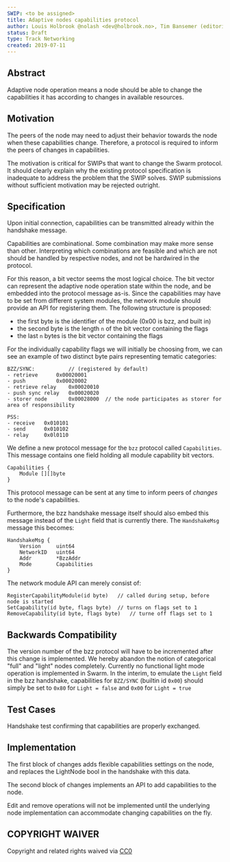 ```yaml
---
SWIP: <to be assigned>
title: Adaptive nodes capabilities protocol
author: Louis Holbrook @nolash <dev@holbrook.no>, Tim Bansemer (editorial) @FantasticoFox <tim@ethswarm.org>
status: Draft
type: Track Networking
created: 2019-07-11
---
```


## Abstract

Adaptive node operation means a node should be able to change the capabilities it has according to changes in available resources.

## Motivation

The peers of the node may need to adjust their behavior towards the node when these capabilities change. Therefore, a protocol is required to inform the peers of changes in capabilities.

The motivation is critical for SWIPs that want to change the Swarm protocol. It should clearly explain why the existing protocol specification is inadequate to address the problem that the SWIP solves. SWIP submissions without sufficient motivation may be rejected outright.

## Specification

Upon initial connection, capabilities can be transmitted already within the handshake message.

Capabilities are combinational. Some combination may make more sense than other. Interpreting which combinations are feasible and which are not should be handled by respective nodes, and not be hardwired in the protocol.

For this reason, a bit vector seems the most logical choice. The bit vector can represent the adaptive node operation state within the node, and be embedded into the protocol message as-is.
Since the capabilities may have to be set from different system modules, the network module should provide an API for registering them. The following structure is proposed:

* the first byte is the identifier of the module (0x00 is bzz, and built in)
* the second byte is the length `n` of the bit vector containing the flags
* the last `n` bytes is the bit vector containing the flags

For the individually capability flags we will initially be choosing from, we can see an example of two distinct byte pairs representing tematic categories:

```
BZZ/SYNC: 			// (registered by default)
- retrieve		0x00020001
- push			0x00020002
- retrieve relay	0x00020010
- push sync relay	0x00020020
- storer node		0x00028000	// the node participates as storer for area of responsibility

PSS:
- receive	0x010101
- send		0x010102
- relay		0x0l0110
```

We define a new protocol message for the `bzz` protocol called `Capabilities`. This message contains one field holding all module capability bit vectors.

```
Capabilities {
	Module [][]byte
}
```

This protocol message can be sent at any time to inform peers of _changes_ to the node's capabilities. 

Furthermore, the bzz handshake message itself should also embed this message instead of the `Light` field that is currently there. The `HandshakeMsg` message this becomes:

```
HandshakeMsg {
	Version		uint64
	NetworkID	uint64
	Addr		*BzzAddr
	Mode		Capabilities
}
```

The network module API can merely consist of:

```
RegisterCapabilityModule(id byte)	// called during setup, before node is started
SetCapability(id byte, flags byte) 	// turns on flags set to 1
RemoveCapability(id byte, flags byte)	// turne off flags set to 1
```

## Backwards Compatibility

The version number of the bzz protocol will have to be incremented after this change is implemented.
We hereby abandon the notion of categorical "full" and "light" nodes completely. Currently no functional light mode operation is implemented in Swarm. In the interim, to emulate the `Light` field in the bzz handshake, capabilities for `BZZ/SYNC` (builtin id `0x00`) should simply be set to `0x80` for `Light = false` and `0x00` for `Light = true`

## Test Cases

Handshake test confirming that capabilities are properly exchanged.

## Implementation

The first block of changes adds flexible capabilities settings on the node, and replaces the LightNode bool in the handshake with this data.

The second block of changes implements an API to add capabilities to the node.

Edit and remove operations will not be implemented until the underlying node implementation can accommodate changing capabilities on the fly.

## COPYRIGHT WAIVER

Copyright and related rights waived via [CC0](https://creativecommons.org/publicdomain/zero/1.0/)

